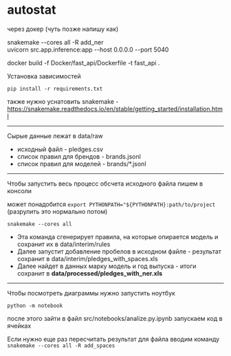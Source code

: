 # autostat

через докер (чуть позже напишу как)

snakemake --cores all -R add_ner  
uvicorn src.app.inference:app --host 0.0.0.0 --port 5040  

docker build -f Docker/fast_api/Dockerfile -t fast_api .     


Установка зависимостей
```
pip install -r requirements.txt
```
также нужно уснатовить snakemake - https://snakemake.readthedocs.io/en/stable/getting_started/installation.html

--- 
Сырые данные лежат в data/raw
- исходный файл - pledges.csv
- список правил для брендов - brands.jsonl
- список правил для моделей - brands/*.jsonl

----
Чтобы запустить весь процесс обсчета исходного файла пишем в консоли

может понадобится `export PYTHONPATH="${PYTHONPATH}:path/to/project` (разрулить это нормально потом)

```
snakemake --cores all
```
- Эта команда сгенерирует правила, на которые опирается модель и сохранит их в data/interim/rules
- Далее запустит добавление пробелов в исходном файле - результат сохранит в data/interim/pledges_with_spaces.xls
- Далее найдет в данных марку модель и год выпуска - итоги сохранит в **data/processed/pledges_with_ner.xls**

----
Чтобы посмотреть диаграммы нужно запустить ноутбук
```
python -m notebook
```
после этого зайти в файл src/notebooks/analize.py.ipynb
запускаем код в ячейках

Если нужно еще раз пересчитать результат для файла вводим команду `snakemake --cores all -R add_spaces`
